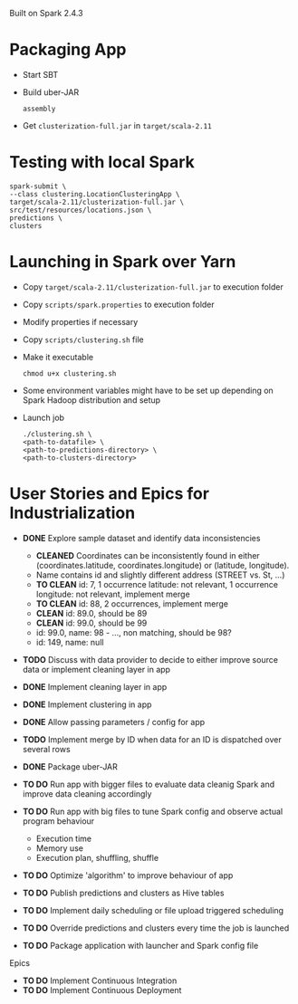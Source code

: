 Built on Spark 2.4.3

# Packaging App

* Start SBT
* Build uber-JAR

  ```
  assembly
  ```
* Get `clusterization-full.jar` in `target/scala-2.11`

# Testing with local Spark

```
spark-submit \
--class clustering.LocationClusteringApp \
target/scala-2.11/clusterization-full.jar \
src/test/resources/locations.json \
predictions \
clusters
```

# Launching in Spark over Yarn

* Copy `target/scala-2.11/clusterization-full.jar` to execution folder
* Copy `scripts/spark.properties` to execution folder
* Modify properties if necessary
* Copy `scripts/clustering.sh` file

* Make it executable
  ```
  chmod u+x clustering.sh
  ```

* Some environment variables might have to be set up depending on Spark Hadoop distribution and setup
* Launch job

  ```
  ./clustering.sh \
  <path-to-datafile> \
  <path-to-predictions-directory> \
  <path-to-clusters-directory>
  ```

# User Stories and Epics for Industrialization 

* **DONE** Explore sample dataset and identify data inconsistencies
  - **CLEANED** Coordinates can be inconsistently found in either (coordinates.latitude, coordinates.longitude) or (latitude, longitude).
  - Name contains id and slightly different address (STREET vs. St, ...)
  - **TO CLEAN** id: 7, 1 occurrence latitude: not relevant, 1 occurrence longitude: not relevant, implement merge
  - **TO CLEAN** id: 88, 2 occurrences, implement merge
  - **CLEAN** id: 89.0, should be 89
  - **CLEAN** id: 99.0, should be 99
  - id: 99.0, name: 98 - ..., non matching, should be 98?
  - id: 149, name: null

* **TODO** Discuss with data provider to decide to either improve source data or implement cleaning layer in app 
* **DONE** Implement cleaning layer in app
* **DONE** Implement clustering in app
* **DONE** Allow passing parameters / config for app
* **TODO** Implement merge by ID when data for an ID is dispatched over several rows

* **DONE** Package uber-JAR

* **TO DO** Run app with bigger files to evaluate data cleanig Spark and improve data cleaning accordingly

* **TO DO** Run app with big files to tune Spark config and observe actual program behaviour
  - Execution time
  - Memory use
  - Execution plan, shuffling, shuffle
  
* **TO DO** Optimize 'algorithm' to improve behaviour of app
* **TO DO** Publish predictions and clusters as Hive tables
* **TO DO** Implement daily scheduling or file upload triggered scheduling
* **TO DO** Override predictions and clusters every time the job is launched
* **TO DO** Package application with launcher and Spark config file

Epics

* **TO DO** Implement Continuous Integration
* **TO DO** Implement Continuous Deployment
